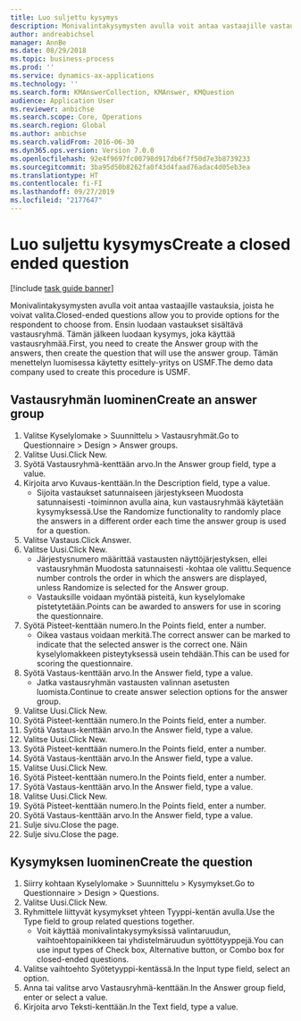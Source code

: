 ```yaml
---
title: Luo suljettu kysymys
description: Monivalintakysymysten avulla voit antaa vastaajille vastauksia, joista he voivat valita.
author: andreabichsel
manager: AnnBe
ms.date: 08/29/2018
ms.topic: business-process
ms.prod: ''
ms.service: dynamics-ax-applications
ms.technology: ''
ms.search.form: KMAnswerCollection, KMAnswer, KMQuestion
audience: Application User
ms.reviewer: anbichse
ms.search.scope: Core, Operations
ms.search.region: Global
ms.author: anbichse
ms.search.validFrom: 2016-06-30
ms.dyn365.ops.version: Version 7.0.0
ms.openlocfilehash: 92e4f9697fc00798d917db6f7f50d7e3b8739233
ms.sourcegitcommit: 3ba95d50b8262fa0f43d4faad76adac4d05eb3ea
ms.translationtype: HT
ms.contentlocale: fi-FI
ms.lasthandoff: 09/27/2019
ms.locfileid: "2177647"
---
```

# <a name="create-a-closed-ended-question"></a><span data-ttu-id="4d4fc-103">Luo suljettu kysymys</span><span class="sxs-lookup"><span data-stu-id="4d4fc-103">Create a closed ended question</span></span>

[!include [task guide banner](../../includes/task-guide-banner.md)]

<span data-ttu-id="4d4fc-104">Monivalintakysymysten avulla voit antaa vastaajille vastauksia, joista he voivat valita.</span><span class="sxs-lookup"><span data-stu-id="4d4fc-104">Closed-ended questions allow you to provide options for the respondent to choose from.</span></span> <span data-ttu-id="4d4fc-105">Ensin luodaan vastaukset sisältävä vastausryhmä. Tämän jälkeen luodaan kysymys, joka käyttää vastausryhmää.</span><span class="sxs-lookup"><span data-stu-id="4d4fc-105">First, you need to create the Answer group with the answers, then create the question that will use the answer group.</span></span> <span data-ttu-id="4d4fc-106">Tämän menettelyn luomisessa käytetty esittely-yritys on USMF.</span><span class="sxs-lookup"><span data-stu-id="4d4fc-106">The demo data company used to create this procedure is USMF.</span></span>


## <a name="create-an-answer-group"></a><span data-ttu-id="4d4fc-107">Vastausryhmän luominen</span><span class="sxs-lookup"><span data-stu-id="4d4fc-107">Create an answer group</span></span>
1. <span data-ttu-id="4d4fc-108">Valitse Kyselylomake > Suunnittelu > Vastausryhmät.</span><span class="sxs-lookup"><span data-stu-id="4d4fc-108">Go to Questionnaire > Design > Answer groups.</span></span>
2. <span data-ttu-id="4d4fc-109">Valitse Uusi.</span><span class="sxs-lookup"><span data-stu-id="4d4fc-109">Click New.</span></span>
3. <span data-ttu-id="4d4fc-110">Syötä Vastausryhmä-kenttään arvo.</span><span class="sxs-lookup"><span data-stu-id="4d4fc-110">In the Answer group field, type a value.</span></span>
4. <span data-ttu-id="4d4fc-111">Kirjoita arvo Kuvaus-kenttään.</span><span class="sxs-lookup"><span data-stu-id="4d4fc-111">In the Description field, type a value.</span></span>
    * <span data-ttu-id="4d4fc-112">Sijoita vastaukset satunnaiseen järjestykseen Muodosta satunnaisesti -toiminnon avulla aina, kun vastausryhmää käytetään kysymyksessä.</span><span class="sxs-lookup"><span data-stu-id="4d4fc-112">Use the Randomize functionality to randomly place the answers in a different order each time the answer group is used for a question.</span></span>  
5. <span data-ttu-id="4d4fc-113">Valitse Vastaus.</span><span class="sxs-lookup"><span data-stu-id="4d4fc-113">Click Answer.</span></span>
6. <span data-ttu-id="4d4fc-114">Valitse Uusi.</span><span class="sxs-lookup"><span data-stu-id="4d4fc-114">Click New.</span></span>
    * <span data-ttu-id="4d4fc-115">Järjestysnumero määrittää vastausten näyttöjärjestyksen, ellei vastausryhmän Muodosta satunnaisesti -kohtaa ole valittu.</span><span class="sxs-lookup"><span data-stu-id="4d4fc-115">Sequence number controls the order in which the answers are displayed, unless Randomize is selected for the Answer group.</span></span>  
    * <span data-ttu-id="4d4fc-116">Vastauksille voidaan myöntää pisteitä, kun kyselylomake pistetytetään.</span><span class="sxs-lookup"><span data-stu-id="4d4fc-116">Points can be awarded to answers for use in scoring the questionnaire.</span></span>  
7. <span data-ttu-id="4d4fc-117">Syötä Pisteet-kenttään numero.</span><span class="sxs-lookup"><span data-stu-id="4d4fc-117">In the Points field, enter a number.</span></span>
    * <span data-ttu-id="4d4fc-118">Oikea vastaus voidaan merkitä.</span><span class="sxs-lookup"><span data-stu-id="4d4fc-118">The correct answer can be marked to indicate that the selected answer is the correct one.</span></span> <span data-ttu-id="4d4fc-119">Näin kyselylomakkeen pisteytyksessä usein tehdään.</span><span class="sxs-lookup"><span data-stu-id="4d4fc-119">This can be used for scoring the questionnaire.</span></span>  
8. <span data-ttu-id="4d4fc-120">Syötä Vastaus-kenttään arvo.</span><span class="sxs-lookup"><span data-stu-id="4d4fc-120">In the Answer field, type a value.</span></span>
    * <span data-ttu-id="4d4fc-121">Jatka vastausryhmän vastausten valinnan asetusten luomista.</span><span class="sxs-lookup"><span data-stu-id="4d4fc-121">Continue to create answer selection options for the answer group.</span></span>  
9. <span data-ttu-id="4d4fc-122">Valitse Uusi.</span><span class="sxs-lookup"><span data-stu-id="4d4fc-122">Click New.</span></span>
10. <span data-ttu-id="4d4fc-123">Syötä Pisteet-kenttään numero.</span><span class="sxs-lookup"><span data-stu-id="4d4fc-123">In the Points field, enter a number.</span></span>
11. <span data-ttu-id="4d4fc-124">Syötä Vastaus-kenttään arvo.</span><span class="sxs-lookup"><span data-stu-id="4d4fc-124">In the Answer field, type a value.</span></span>
12. <span data-ttu-id="4d4fc-125">Valitse Uusi.</span><span class="sxs-lookup"><span data-stu-id="4d4fc-125">Click New.</span></span>
13. <span data-ttu-id="4d4fc-126">Syötä Pisteet-kenttään numero.</span><span class="sxs-lookup"><span data-stu-id="4d4fc-126">In the Points field, enter a number.</span></span>
14. <span data-ttu-id="4d4fc-127">Syötä Vastaus-kenttään arvo.</span><span class="sxs-lookup"><span data-stu-id="4d4fc-127">In the Answer field, type a value.</span></span>
15. <span data-ttu-id="4d4fc-128">Valitse Uusi.</span><span class="sxs-lookup"><span data-stu-id="4d4fc-128">Click New.</span></span>
16. <span data-ttu-id="4d4fc-129">Syötä Pisteet-kenttään numero.</span><span class="sxs-lookup"><span data-stu-id="4d4fc-129">In the Points field, enter a number.</span></span>
17. <span data-ttu-id="4d4fc-130">Syötä Vastaus-kenttään arvo.</span><span class="sxs-lookup"><span data-stu-id="4d4fc-130">In the Answer field, type a value.</span></span>
18. <span data-ttu-id="4d4fc-131">Valitse Uusi.</span><span class="sxs-lookup"><span data-stu-id="4d4fc-131">Click New.</span></span>
19. <span data-ttu-id="4d4fc-132">Syötä Pisteet-kenttään numero.</span><span class="sxs-lookup"><span data-stu-id="4d4fc-132">In the Points field, enter a number.</span></span>
20. <span data-ttu-id="4d4fc-133">Syötä Vastaus-kenttään arvo.</span><span class="sxs-lookup"><span data-stu-id="4d4fc-133">In the Answer field, type a value.</span></span>
21. <span data-ttu-id="4d4fc-134">Sulje sivu.</span><span class="sxs-lookup"><span data-stu-id="4d4fc-134">Close the page.</span></span>
22. <span data-ttu-id="4d4fc-135">Sulje sivu.</span><span class="sxs-lookup"><span data-stu-id="4d4fc-135">Close the page.</span></span>

## <a name="create-the-question"></a><span data-ttu-id="4d4fc-136">Kysymyksen luominen</span><span class="sxs-lookup"><span data-stu-id="4d4fc-136">Create the question</span></span>
1. <span data-ttu-id="4d4fc-137">Siirry kohtaan Kyselylomake > Suunnittelu > Kysymykset.</span><span class="sxs-lookup"><span data-stu-id="4d4fc-137">Go to Questionnaire > Design > Questions.</span></span>
2. <span data-ttu-id="4d4fc-138">Valitse Uusi.</span><span class="sxs-lookup"><span data-stu-id="4d4fc-138">Click New.</span></span>
3. <span data-ttu-id="4d4fc-139">Ryhmittele liittyvät kysymykset yhteen Tyyppi-kentän avulla.</span><span class="sxs-lookup"><span data-stu-id="4d4fc-139">Use the Type field to group related questions together.</span></span>
    * <span data-ttu-id="4d4fc-140">Voit käyttää monivalintakysymyksissä valintaruudun, vaihtoehtopainikkeen tai yhdistelmäruudun syöttötyyppejä.</span><span class="sxs-lookup"><span data-stu-id="4d4fc-140">You can use input types of Check box, Alternative button, or Combo box for closed-ended questions.</span></span>  
4. <span data-ttu-id="4d4fc-141">Valitse vaihtoehto Syötetyyppi-kentässä.</span><span class="sxs-lookup"><span data-stu-id="4d4fc-141">In the Input type field, select an option.</span></span>
5. <span data-ttu-id="4d4fc-142">Anna tai valitse arvo Vastausryhmä-kenttään.</span><span class="sxs-lookup"><span data-stu-id="4d4fc-142">In the Answer group field, enter or select a value.</span></span>
6. <span data-ttu-id="4d4fc-143">Kirjoita arvo Teksti-kenttään.</span><span class="sxs-lookup"><span data-stu-id="4d4fc-143">In the Text field, type a value.</span></span>

